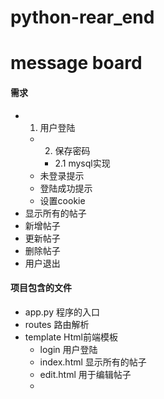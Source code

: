 # python-rear_end

# message board
#### 需求
- 1. 用户登陆
    - 2. 保存密码
        - 2.1 mysql实现
    - 未登录提示
    - 登陆成功提示
    - 设置cookie
- 显示所有的帖子
- 新增帖子
- 更新帖子
- 删除帖子
- 用户退出

#### 项目包含的文件
- app.py 程序的入口
- routes 路由解析
- template Html前端模板
    - login 用户登陆
    - index.html 显示所有的帖子
    - edit.html 用于编辑帖子
    - 
